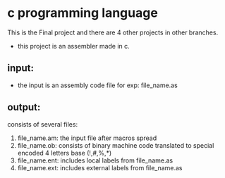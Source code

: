# c programming language

This is the Final project and there are 4 other projects in other branches.

* this project is an assembler made in c.
## input:
* the input is an assembly code file for exp: file_name.as
## output: 
consists of several files:
1) file_name.am: the input file after macros spread 
2) file_name.ob: consists of binary machine code translated to special encoded 4 letters base (!,#,%,*)
3) file_name.ent: includes local labels from file_name.as
4) file_name.ext: includes external labels from file_name.as

